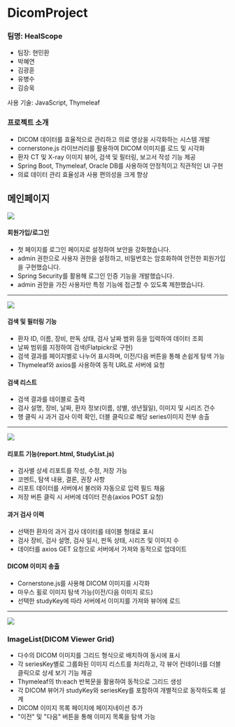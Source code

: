 # DicomProject

<h3>팀명: HealScope </h3>
<ul>
  <li>팀장: 현민환</li>
  <li>박혜연</li>
  <li>김광훈</li>
  <li>유병수</li>
  <li>김승욱</li>
</ul>

사용 기술: JavaScript, Thymeleaf

<h3>프로젝트 소개</h3>
<ul>
  <li> DICOM 데이터를 효율적으로 관리하고 의료 영상을 시각화하는 시스템 개발 </li>
  <li> cornerstone.js 라이브러리를 활용하여 DICOM 이미지를 로드 및 시각화 </li>
  <li> 환자 CT 및 X-ray 이미지 뷰어, 검색 및 필터링, 보고서 작성 기능 제공 </li>
  <li> Spring Boot, Thymeleaf, Oracle DB를 사용하여 안정적이고 직관적인 UI 구현 </li>
  <li> 의료 데이터 관리 효율성과 사용 편의성을 크게 향상 </li>
</ul>

<h2>메인페이지</h2>
<img src="https://github.com/user-attachments/assets/408a3e8f-1313-4fe7-a5ba-51a841f595a9">

<h4>회원가입/로그인</h4>
<ul>
  <li>첫 페이지를 로그인 페이지로 설정하여 보안을 강화했습니다.</li>
  <li>admin 권한으로 사용자 권한을 설정하고, 비밀번호는 암호화하여 안전한 회원가입을 구현했습니다.</li>
  <li>Spring Security를 활용해 로그인 인증 기능을 개발했습니다.</li>
  <li>admin 권한을 가진 사용자만 특정 기능에 접근할 수 있도록 제한했습니다.</li>
</ul>

<hr>

<img src="https://github.com/user-attachments/assets/8557b558-de7c-45c2-a87a-6106bcf39a07">

<h4> 검색 및 필터링 기능</h4>
<ul>
  <li> 환자 ID, 이름, 장비, 판독 상태, 검사 날짜 범위 등을 입력하여 데이터 조회</li>
  <li> 날짜 범위를 지정하여 검색(Flatpickr로 구현)</li>
  <li> 검색 결과를 페이지별로 나누어 표시하며, 이전/다음 버튼을 통해 손쉽게 탐색 가능</li>
  <li> Thymeleaf와 axios를 사용하여 동적 URL로 서버에 요청</li>
</ul>
<h4> 검색 리스트 </h4>
<ul>
  <li> 검색 결과를 테이블로 출력</li>
  <li> 검사 설명, 장비, 날짜, 환자 정보(이름, 성별, 생년월일), 이미지 및 시리즈 건수</li>
  <li> 행 클릭 시 과거 검사 이력 확인, 더블 클릭으로 해당 series이미지 전부 송출</li>
</ul>

<hr>

<img src="https://github.com/user-attachments/assets/50051bb0-cbee-4f99-a785-fc63ad68975f">
<h4> 리포트 기능(report.html, StudyList.js)</h4>
<ul>
<li> 검사별 상세 리포트를 작성, 수정, 저장 가능</li>
  <li> 코멘트, 탐색 내용, 결론, 권장 사항</li>
  <li> 리포트 데이터를 서버에서 불러와 자동으로 입력 필드 채움</li>
  <li> 저장 버튼 클릭 시 서버에 데이터 전송(axios POST 요청)</li>
</ul>

<h4> 과거 검사 이력 </h4>
<ul>
  <li> 선택한 환자의 과거 검사 데이터를 테이블 형태로 표시</li>
  <li> 검사 장비, 검사 설명, 검사 일시, 판독 상태, 시리즈 및 이미지 수</li>
  <li> 데이터를 axios GET 요청으로 서버에서 가져와 동적으로 업데이트</li>
</ul>
  
<h4> DICOM 이미지 송출 </h4>
<ul>
  <li> Cornerstone.js를 사용해 DICOM 이미지를 시각화</li>
  <li> 마우스 휠로 이미지 탐색 가능(이전/다음 이미지 로드)</li>
  <li> 선택한 studyKey에 따라 서버에서 이미지를 가져와 뷰어에 로드</li>
</ul>

<hr>

<img src="https://github.com/user-attachments/assets/9ba8107e-f886-4e7d-9ae2-73bb0edbfb63">
<h3>ImageList(DICOM Viewer Grid)</h3>
<ul>
  <li> 다수의 DICOM 이미지를 그리드 형식으로 배치하여 동시에 표시</li>
  <li> 각 seriesKey별로 그룹화된 이미지 리스트를 처리하고, 각 뷰어 컨테이너를 더블 클릭으로 상세 보기 기능 제공</li>
  <li> Thymeleaf의 th:each 반복문을 활용하여 동적으로 그리드 생성</li>
  <li> 각 DICOM 뷰어가 studyKey와 seriesKey를 포함하여 개별적으로 동작하도록 설계</li>
  <li> DICOM 이미지 목록 페이지에 페이지네이션 추가</li>
  <li> "이전" 및 "다음" 버튼을 통해 이미지 목록을 탐색 가능</li>
</ul>
